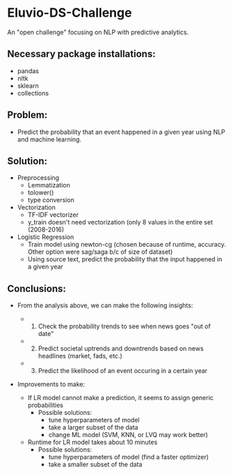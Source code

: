 # Eluvio-DS-Challenge
An "open challenge" focusing on NLP with predictive analytics.


## Necessary package installations:
- pandas
- nltk
- sklearn
- collections

## Problem:
- Predict the probability that an event happened in a given year using NLP and machine learning.

## Solution:
- Preprocessing
  - Lemmatization
  - tolower()
  - type conversion
- Vectorization
  - TF-IDF vectorizer
  - y_train doesn't need vectorization (only 8 values in the entire set (2008-2016)
- Logistic Regression
  - Train model using newton-cg (chosen because of runtime, accuracy. Other option were sag/saga b/c of size of dataset)
  - Using source text, predict the probability that the input happened in a given year

## Conclusions:
- From the analysis above, we can make the following insights:
  - 1. Check the probability trends to see when news goes "out of date"
  - 2. Predict societal uptrends and downtrends based on news headlines (market, fads, etc.)
  - 3. Predict the likelihood of an event occuring in a certain year

- Improvements to make:
  - If LR model cannot make a prediction, it seems to assign generic probabilities
    - Possible solutions: 
      - tune hyperparameters of model
      - take a larger subset of the data
      - change ML model (SVM, KNN, or LVQ may work better)
  - Runtime for LR model takes about 10 minutes
    - Possible solutions:
      - tune hyperparameters of model (find a faster optimizer)
      - take a smaller subset of the data


